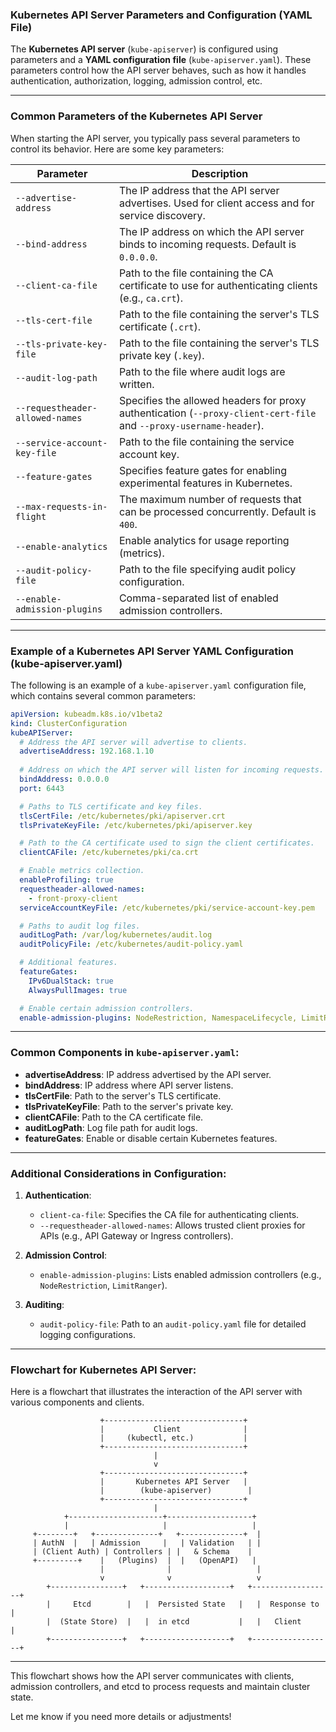 ### **Kubernetes API Server Parameters and Configuration (YAML File)**

The **Kubernetes API server** (`kube-apiserver`) is configured using parameters and a **YAML configuration file** (`kube-apiserver.yaml`). These parameters control how the API server behaves, such as how it handles authentication, authorization, logging, admission control, etc.

---

### **Common Parameters of the Kubernetes API Server**

When starting the API server, you typically pass several parameters to control its behavior. Here are some key parameters:

| **Parameter**            | **Description**                                                                                     |
|---------------------------|------------------------------------------------------------------------------------------------------|
| `--advertise-address`    | The IP address that the API server advertises. Used for client access and for service discovery.    |
| `--bind-address`         | The IP address on which the API server binds to incoming requests. Default is `0.0.0.0`.            |
| `--client-ca-file`       | Path to the file containing the CA certificate to use for authenticating clients (e.g., `ca.crt`).   |
| `--tls-cert-file`        | Path to the file containing the server's TLS certificate (`.crt`).                                   |
| `--tls-private-key-file` | Path to the file containing the server's TLS private key (`.key`).                                 |
| `--audit-log-path`       | Path to the file where audit logs are written.                                                   |
| `--requestheader-allowed-names` | Specifies the allowed headers for proxy authentication (`--proxy-client-cert-file` and `--proxy-username-header`).|
| `--service-account-key-file` | Path to the file containing the service account key.                                          |
| `--feature-gates`        | Specifies feature gates for enabling experimental features in Kubernetes.                           |
| `--max-requests-in-flight` | The maximum number of requests that can be processed concurrently. Default is `400`.            |
| `--enable-analytics`     | Enable analytics for usage reporting (metrics).                                              |
| `--audit-policy-file`    | Path to the file specifying audit policy configuration.                                        |
| `--enable-admission-plugins` | Comma-separated list of enabled admission controllers.                                  |

---

### **Example of a Kubernetes API Server YAML Configuration (kube-apiserver.yaml)**

The following is an example of a `kube-apiserver.yaml` configuration file, which contains several common parameters:

```yaml
apiVersion: kubeadm.k8s.io/v1beta2
kind: ClusterConfiguration
kubeAPIServer:
  # Address the API server will advertise to clients.
  advertiseAddress: 192.168.1.10
  
  # Address on which the API server will listen for incoming requests.
  bindAddress: 0.0.0.0
  port: 6443

  # Paths to TLS certificate and key files.
  tlsCertFile: /etc/kubernetes/pki/apiserver.crt
  tlsPrivateKeyFile: /etc/kubernetes/pki/apiserver.key

  # Path to the CA certificate used to sign the client certificates.
  clientCAFile: /etc/kubernetes/pki/ca.crt

  # Enable metrics collection.
  enableProfiling: true
  requestheader-allowed-names:
    - front-proxy-client
  serviceAccountKeyFile: /etc/kubernetes/pki/service-account-key.pem

  # Paths to audit log files.
  auditLogPath: /var/log/kubernetes/audit.log
  auditPolicyFile: /etc/kubernetes/audit-policy.yaml

  # Additional features.
  featureGates:
    IPv6DualStack: true
    AlwaysPullImages: true

  # Enable certain admission controllers.
  enable-admission-plugins: NodeRestriction, NamespaceLifecycle, LimitRanger
```

---

### **Common Components in `kube-apiserver.yaml`**:
- **advertiseAddress**: IP address advertised by the API server.
- **bindAddress**: IP address where API server listens.
- **tlsCertFile**: Path to the server's TLS certificate.
- **tlsPrivateKeyFile**: Path to the server's private key.
- **clientCAFile**: Path to the CA certificate file.
- **auditLogPath**: Log file path for audit logs.
- **featureGates**: Enable or disable certain Kubernetes features.

---

### **Additional Considerations in Configuration:**

1. **Authentication**:
   - `client-ca-file`: Specifies the CA file for authenticating clients.
   - `--requestheader-allowed-names`: Allows trusted client proxies for APIs (e.g., API Gateway or Ingress controllers).

2. **Admission Control**:
   - `enable-admission-plugins`: Lists enabled admission controllers (e.g., `NodeRestriction`, `LimitRanger`).

3. **Auditing**:
   - `audit-policy-file`: Path to an `audit-policy.yaml` file for detailed logging configurations.

---

### **Flowchart for Kubernetes API Server**:
Here is a flowchart that illustrates the interaction of the API server with various components and clients.

```plaintext
                    +-------------------------------+
                    |           Client              |
                    |     (kubectl, etc.)           |
                    +-------------------------------+
                                |
                                v
                    +-------------------------------+
                    |       Kubernetes API Server   |
                    |        (kube-apiserver)        |
                    +-------------------------------+
                                |
            +---------------------+-------------------+
            |                     |                   |
     +--------+   +--------------+   +--------------+  |
     | AuthN  |   | Admission     |   | Validation   | |
     | (Client Auth) | Controllers | |   & Schema    |
     +---------+    |   (Plugins)  |  |   (OpenAPI)   |
                    |              |                   |
                    v              v                   v
        +----------------+   +-------------------+   +------------------+
        |     Etcd        |   |  Persisted State   |   |  Response to      |
        |  (State Store)  |   |  in etcd           |   |   Client           |
        +----------------+   +-------------------+   +------------------+
```

---

This flowchart shows how the API server communicates with clients, admission controllers, and etcd to process requests and maintain cluster state.

Let me know if you need more details or adjustments!